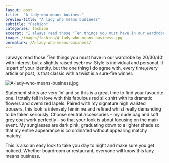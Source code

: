 ```yaml
---
layout: post
title:  "A lady who means business"
preview-title: "A lady who means business"
subtitle: "Fashion"
categories: fashion
excerpt: "I always read those ‘Ten things you must have in our wardrobe by 20/30/40’ with interest but a slightly raised eyebrow. Style is individual and personal. It is part of your identity, but the one thing" 
image: /images/fashion/A-lady-who-means-business.jpg
permalink: /A-lady-who-means-business/
---
```


<div class="row justify-content-center">
<div class="col">
<p>I always read those ‘Ten things you must have in our wardrobe by 20/30/40’ with interest but a slightly raised eyebrow. Style is individual and personal. It is part of your identity, but the one thing I do agree with, every time,every article or post, is that classic with a twist is a sure-fire winner.</p>
<p><img src="{{ '/images/fashion/A-lady-who-means-business.jpg' | prepend: SourceUrl }}" alt="A-lady-who-means-business.jpg"></p>
<p>Statement shirts are very ‘in’ and so this is a great time to find your favourite one. I totally fell in love with this fabulous red silk shirt with its dramatic flowers and oversized lapels. Paired with my signature high waisted trousers, this look is intensely feminine and refined whilst really demanding to be taken seriously. Choose neutral accessories – my nude bag and soft grey coat work perfectly – so that your look is about focusing on the main event. My sunglasses are dark pink, graduating down to a lighter shade so that my entire appearance is co ordinated without appearing matchy matchy.</p>
<p>This is also an easy look to take you day to night and make sure you get noticed. Whether boardroom or restaurant, everyone will know this lady means business.</p>
</div>
</div>